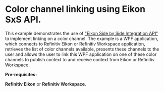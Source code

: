 # Color channel linking using Eikon SxS API.

This example demonstrates the use of ["Eikon Side by Side Integration API"](https://developers.refinitiv.com/en/api-catalog/eikon/side-by-side-integration) to implement linking on a color channel. The example is a WPF application, which connects to Refinitiv Eikon or Refinitiv Workspace application, retrieves the list of color channels available, presents these channels to the user and allows the user to link this WPF application on one of these color channels to publish context to and receive context from Eikon or Refinitiv Workspace. 

**Pre-requisites:** 

**Refinitiv Eikon** or **Refinitiv Workspace**.

